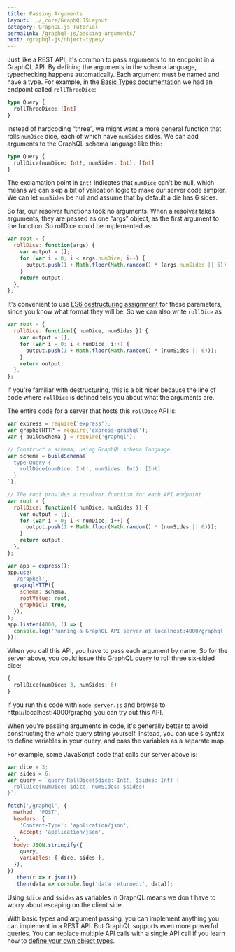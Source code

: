 ```yaml
---
title: Passing Arguments
layout: ../_core/GraphQLJSLayout
category: GraphQL.js Tutorial
permalink: /graphql-js/passing-arguments/
next: /graphql-js/object-types/
---
```


Just like a REST API, it's common to pass arguments to an endpoint in a GraphQL API. By defining the arguments in the schema language, typechecking happens automatically. Each argument must be named and have a type. For example, in the [Basic Types documentation](/graphql-js/basic-types/) we had an endpoint called `rollThreeDice`:

```graphql
type Query {
  rollThreeDice: [Int]
}
```

Instead of hardcoding “three”, we might want a more general function that rolls `numDice` dice, each of which have `numSides` sides. We can add arguments to the GraphQL schema language like this:

```graphql
type Query {
  rollDice(numDice: Int!, numSides: Int): [Int]
}
```

The exclamation point in `Int!` indicates that `numDice` can't be null, which means we can skip a bit of validation logic to make our server code simpler. We can let `numSides` be null and assume that by default a die has 6 sides.

So far, our resolver functions took no arguments. When a resolver takes arguments, they are passed as one “args” object, as the first argument to the function. So rollDice could be implemented as:

```js
var root = {
  rollDice: function(args) {
    var output = [];
    for (var i = 0; i < args.numDice; i++) {
      output.push(1 + Math.floor(Math.random() * (args.numSides || 6)));
    }
    return output;
  },
};
```

It's convenient to use [ES6 destructuring assignment](https://developer.mozilla.org/en-US/docs/Web/JavaScript/Reference/Operators/Destructuring_assignment) for these parameters, since you know what format they will be. So we can also write `rollDice` as

```js
var root = {
  rollDice: function({ numDice, numSides }) {
    var output = [];
    for (var i = 0; i < numDice; i++) {
      output.push(1 + Math.floor(Math.random() * (numSides || 6)));
    }
    return output;
  },
};
```

If you're familiar with destructuring, this is a bit nicer because the line of code where `rollDice` is defined tells you about what the arguments are.

The entire code for a server that hosts this `rollDice` API is:

```js
var express = require('express');
var graphqlHTTP = require('express-graphql');
var { buildSchema } = require('graphql');

// Construct a schema, using GraphQL schema language
var schema = buildSchema(`
  type Query {
    rollDice(numDice: Int!, numSides: Int): [Int]
  }
`);

// The root provides a resolver function for each API endpoint
var root = {
  rollDice: function({ numDice, numSides }) {
    var output = [];
    for (var i = 0; i < numDice; i++) {
      output.push(1 + Math.floor(Math.random() * (numSides || 6)));
    }
    return output;
  },
};

var app = express();
app.use(
  '/graphql',
  graphqlHTTP({
    schema: schema,
    rootValue: root,
    graphiql: true,
  }),
);
app.listen(4000, () => {
  console.log('Running a GraphQL API server at localhost:4000/graphql');
});
```

When you call this API, you have to pass each argument by name. So for the server above, you could issue this GraphQL query to roll three six-sided dice:

```graphql
{
  rollDice(numDice: 3, numSides: 6)
}
```

If you run this code with `node server.js` and browse to http://localhost:4000/graphql you can try out this API.

When you're passing arguments in code, it's generally better to avoid constructing the whole query string yourself. Instead, you can use `$` syntax to define variables in your query, and pass the variables as a separate map.

For example, some JavaScript code that calls our server above is:

```js
var dice = 3;
var sides = 6;
var query = `query RollDice($dice: Int!, $sides: Int) {
  rollDice(numDice: $dice, numSides: $sides)
}`;

fetch('/graphql', {
  method: 'POST',
  headers: {
    'Content-Type': 'application/json',
    Accept: 'application/json',
  },
  body: JSON.stringify({
    query,
    variables: { dice, sides },
  }),
})
  .then(r => r.json())
  .then(data => console.log('data returned:', data));
```

Using `$dice` and `$sides` as variables in GraphQL means we don't have to worry about escaping on the client side.

With basic types and argument passing, you can implement anything you can implement in a REST API. But GraphQL supports even more powerful queries. You can replace multiple API calls with a single API call if you learn how to [define your own object types](/graphql-js/object-types/).
